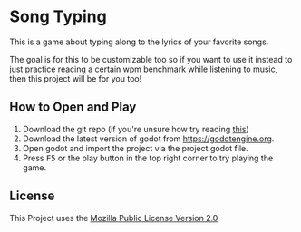 # Song Typing

This is a game about typing along to the lyrics of your favorite songs.

The goal is for this to be customizable too so if you want to use it instead to just practice reacing a certain wpm benchmark while listening to music, then this project will be for you too!

## How to Open and Play

1. Download the git repo (if you're unsure how try reading [this](https://docs.github.com/en/repositories/creating-and-managing-repositories/cloning-a-repository))
2. Download the latest version of godot from <https://godotengine.org>.
3. Open godot and import the project via the project.godot file.
4. Press <kbd>F5</kbd> or the play button in the top right corner to try playing the game.

## License

This Project uses the [Mozilla Public License Version 2.0](./LICENSE)
